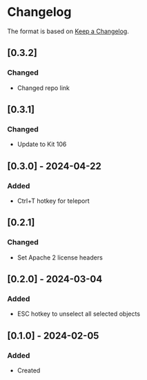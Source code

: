 # Changelog
The format is based on [Keep a Changelog](https://keepachangelog.com/en/1.0.0/).

## [0.3.2]
### Changed
- Changed repo link

## [0.3.1]
### Changed
- Update to Kit 106

## [0.3.0] - 2024-04-22
### Added
- Ctrl+T hotkey for teleport

## [0.2.1]
### Changed
- Set Apache 2 license headers

## [0.2.0] - 2024-03-04
### Added
- ESC hotkey to unselect all selected objects

## [0.1.0] - 2024-02-05
### Added
- Created
